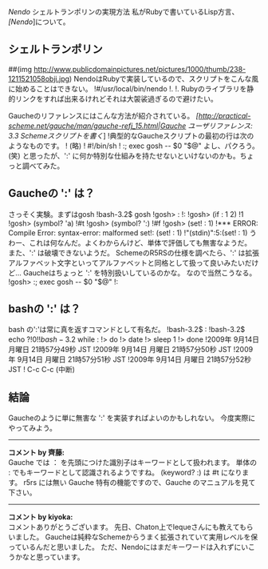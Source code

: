*Nendo* シェルトランポリンの実現方法
私がRubyで書いているLisp方言、 *[Nendo*]について。

## シェルトランポリン
##(img http://www.publicdomainpictures.net/pictures/1000/thumb/238-1211521058obji.jpg)
NendoはRubyで実装しているので、スクリプトをこんな風に始めることはできない。
!#/usr/local/bin/nendo
!.
!.
Rubyのライブラリを静的リンクをすれば出来るけれどそれは大袈裟過ぎるので避けたい。

Gaucheのリファレンスにはこんな方法が紹介されている。
 *[http://practical-scheme.net/gauche/man/gauche-refj_15.html|Gauche ユーザリファレンス: 3.3 Schemeスクリプトを書く*]
!典型的なGaucheスクリプトの最初の行は次のようなものです。
!  (略)
!  #!/bin/sh
!  :; exec gosh -- $0 "$@"
よし、パクろう。(笑)
と思ったが、':' に何か特別な仕組みを持たせないといけないのかも。ちょっと調べてみた。

## Gaucheの ':' は？
さっそく実験。まずはgosh
!bash-3.2$ gosh
!gosh> :
!:
!gosh> (if : 1 2)
!1
!gosh> (symbol? 'a)
!#t
!gosh> (symbol? ':)
!#f
!gosh> (set! : 1)
!*** ERROR: Compile Error: syntax-error: malformed set!: (set! : 1)
!"(stdin)":5:(set! : 1)
うわー、これは何なんだ。よくわからんけど、単体で評価しても無害なようだ。
また、':' は破壊できないようだ。
SchemeのR5RSの仕様を調べたら、':' は拡張アルファベット文字といってアルファベットと同格として扱って良いみたいだけど...
Gaucheはちょっと ':' を特別扱いしているのかな。
なので当然こうなる。
!gosh> :; exec gosh -- $0 "$@"
!:

## bashの ':' は？
bash の':'は常に真を返すコマンドとして有名だ。
!bash-3.2$ :
!bash-3.2$ echo $?
!0
!
!bash-3.2$ while :
!> do
!>   date
!>   sleep 1
!> done
!2009年 9月14日 月曜日 21時57分49秒 JST
!2009年 9月14日 月曜日 21時57分50秒 JST
!2009年 9月14日 月曜日 21時57分51秒 JST
!2009年 9月14日 月曜日 21時57分52秒 JST
!  C-c C-c  (中断)

## 結論
Gaucheのように単に無害な ':' を実装すればよいのかもしれない。
今度実際にやってみよう。



---

**コメント by 齊藤:**  
Gauche では ： を先頭につけた識別子はキーワードとして扱われます。
単体の : でもキーワードとして認識されるようですね。
(keyword? :) は #t になります。
r5rs には無い Gauche 特有の機能ですので、Gauche のマニュアルを見て下さい。


---

**コメント by kiyoka:**  
コメントありがとうございます。
先日、Chaton上でlequeさんにも教えてもらいました。
Gaucheは純粋なSchemeからうまく拡張されていて実用レベルを保っているんだと思いました。
ただ、Nendoにはまだキーワードは入れずにいこうかなと思っています。
